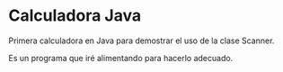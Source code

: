 # Calculadora Java
Primera calculadora en Java para demostrar el uso de la clase Scanner.

Es un programa que iré alimentando para hacerlo adecuado.
